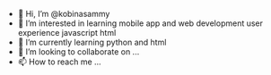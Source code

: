 - 👋 Hi, I’m @kobinasammy
- 👀 I’m interested in learning mobile app and web development user experience javascript html
- 🌱 I’m currently learning python and html 
- 💞️ I’m looking to collaborate on ...
- 📫 How to reach me ...

<!---
kobinasammy/kobinasammy is a ✨ special ✨ repository because its `README.md` (this file) appears on your GitHub profile.
You can click the Preview link to take a look at your changes.
--->
